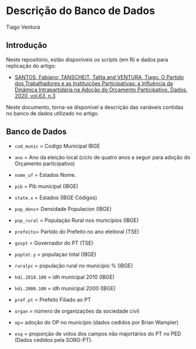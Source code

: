 Descrição do Banco de Dados
================
Tiago Ventura

Introdução
----------

Neste repositório, estão disponíveis os scripts (em R) e dados para
replicação do artigo:

-   [SANTOS, Fabiano; TANSCHEIT, Talita and VENTURA, Tiago. O Partido
    dos Trabalhadores e as Instituições Participativas: a Influência da
    Dinâmica Intrapartidária na Adoção do Orçamento Participativo.
    Dados. 2020, vol.63,
    n.3](https://www.scielo.br/scielo.php?script=sci_abstract&pid=S0011-52582020000300202&lng=en&nrm=iso&tlng=pt)

Neste documento, torna-se disponível a descrição das variáveis contidas
no banco de dados utilizado no artigo.

Banco de Dados
--------------

-   `cod_munic` = Codigo Municipal IBGE

-   `ano` = Ano da eleição local (ciclo de quatro anos a seguir para
    adoção do Orçamento participativo)

-   `nome_uf` = Estados Nome.

-   `pib` = Pib municipal (IBGE)

-   `state.x` = Estados (IBGE Códigos)

-   `pop_dens`= Densidade Populacion (IBGE)

-   `pop_rural` = População Rural nos municípios (IBGE)

-   `prefeito`= Partido do Prefeito no ano eleitoral (TSE)

-   `govpt` = Governador do PT (TSE)

-   `poptot.y` = populaçao total (IBGE)

-   `ruralpc` = população rural no município % (IBGE)

-   `hdi.2010.100` = idh municipal 2010 (IBGE)

-   `hdi.2000.100` = idh municipal 2000 (IBGE)

-   `pref.pt` = Prefeito Filiado ao PT

-   `organ` = número de organizações da sociedade civil

-   `op`= adoção do OP no município (dados cedidos por Brian Wampler)

-   `esq` = proporção de votos dos campos não majortários do PT no PED
    (Dados cedidos pela SORG-PT).

